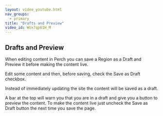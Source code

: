 ```yaml
---
layout: video_youtube.html
nav_groups:
  - primary
title: "Drafts and Preview"
video_id: WUx7qp61H_M
---
```


## Drafts and Preview

When editing content in Perch you can save a Region as a Draft and Preview it before making the content live. 

Edit some content and then, before saving, check the Save as Draft checkbox.

Instead of immediately updating the site the content will be saved as a draft.

A bar at the top will warn you that you are in a draft and give you a button to preview the content. To make the content live just uncheck the Save as Draft button the next time you save the page.
